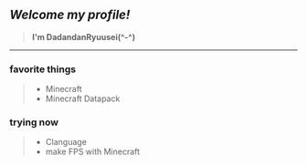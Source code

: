 ## ___Welcome my profile!___
> __I'm DadandanRyuusei(^-^)__
---
### favorite things
> - Minecraft 
> - Minecraft Datapack
### trying now
> - Clanguage
> - make FPS with Minecraft

<!--
**DadandanRyuusei/DadandanRyuusei** is a ✨ _special_ ✨ repository because its `README.md` (this file) appears on your GitHub profile.

Here are some ideas to get you started:

- 🔭 I’m currently working on ...
- 🌱 I’m currently learning ...
- 👯 I’m looking to collaborate on ...
- 🤔 I’m looking for help with ...
- 💬 Ask me about ...
- 📫 How to reach me: ...
- 😄 Pronouns: ...
- ⚡ Fun fact: ...
-->
